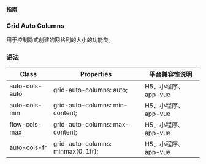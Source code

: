 #### <span class="text-lg text-gray-500 font-normal">指南</span>

<div class="w-screen"></div>

### Grid Auto Columns
<a-typography-text>
    用于控制隐式创建的网格列的大小的功能类。
</a-typography-text>

<CssPrefix />

### 语法
| Class | Properties | 平台兼容性说明
| --- | --- | ---
| <a-link status="success">auto-cols-auto</a-link> | <a-link>grid-auto-columns: auto;</a-link> | H5、小程序、app-vue
| <a-link status="success">auto-cols-min</a-link> | <a-link>grid-auto-columns: min-content;</a-link> | H5、小程序、app-vue
| <a-link status="success">flow-cols-max</a-link> | <a-link>grid-auto-columns: max-content;</a-link> | H5、小程序、app-vue
| <a-link status="success">auto-cols-fr</a-link> | <a-link>grid-auto-columns: minmax(0, 1fr);</a-link> | H5、小程序、app-vue